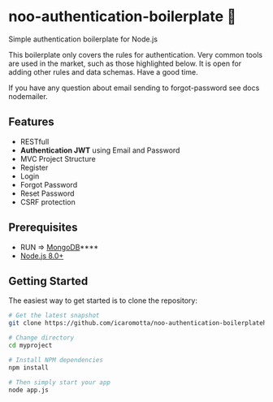 noo-authentication-boilerplate 🤝
=======================

Simple authentication boilerplate for Node.js

This boilerplate only covers the rules for authentication. Very common tools are used in the market, such as those highlighted below.
It is open for adding other rules and data schemas.
Have a good time.

If you have any question about email sending to forgot-password see docs nodemailer.

Features
--------
- RESTfull 
- **Authentication JWT** using Email and Password
- MVC Project Structure
 - Register
 - Login   
 - Forgot Password
 - Reset Password
- CSRF protection

Prerequisites
-------------

- RUN => [MongoDB](https://www.mongodb.com/download-center/community)****
- [Node.js 8.0+](http://nodejs.org)

Getting Started
---------------

The easiest way to get started is to clone the repository:

```bash
# Get the latest snapshot
git clone https://github.com/icaromotta/noo-authentication-boilerplateh.git myproject

# Change directory
cd myproject

# Install NPM dependencies
npm install

# Then simply start your app
node app.js
```